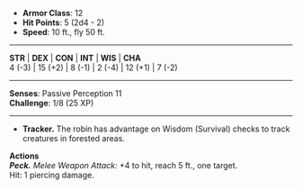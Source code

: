 - **Armor Class**: 12
- **Hit Points**: 5 (2d4 - 2)
- **Speed**: 10 ft., fly 50 ft.

---

**STR** | **DEX** | **CON** | **INT** | **WIS** | **CHA**  
4 (-3) | 15 (+2) | 8 (-1) | 2 (-4) | 12 (+1) | 7 (-2)

---

**Senses**: Passive Perception 11  
**Challenge**: 1/8 (25 XP)

---

- **Tracker.** The robin has advantage on Wisdom (Survival) checks to track creatures in forested areas.

**Actions**  
_**Peck.**_ _Melee Weapon Attack:_ +4 to hit, reach 5 ft., one target.  
Hit: 1 piercing damage.